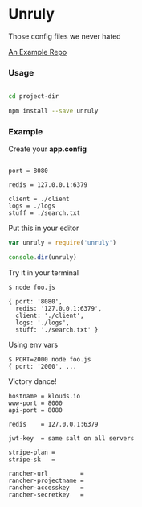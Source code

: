 # Unruly

Those config files we never hated

[An Example Repo](https://github.com/mhtranbn/unruly-example)

### Usage

```sh

cd project-dir

npm install --save unruly

```

### Example

Create your **app.config**


```text

port = 8080

redis = 127.0.0.1:6379

client = ./client
logs = ./logs
stuff = ./search.txt

```

Put this in your editor

```javascript
var unruly = require('unruly')

console.dir(unruly)
```

Try it in your terminal

```shell
$ node foo.js

{ port: '8080',
  redis: '127.0.0.1:6379',
  client: './client',
  logs: './logs',
  stuff: './search.txt' }
```


Using env vars

```shell
$ PORT=2000 node foo.js
{ port: '2000', ...

```


Victory dance!

```text
hostname = klouds.io
www-port = 8000
api-port = 8080

redis    = 127.0.0.1:6379

jwt-key  = same salt on all servers

stripe-plan =
stripe-sk   =

rancher-url         =
rancher-projectname =
rancher-accesskey   =
rancher-secretkey   =
```

